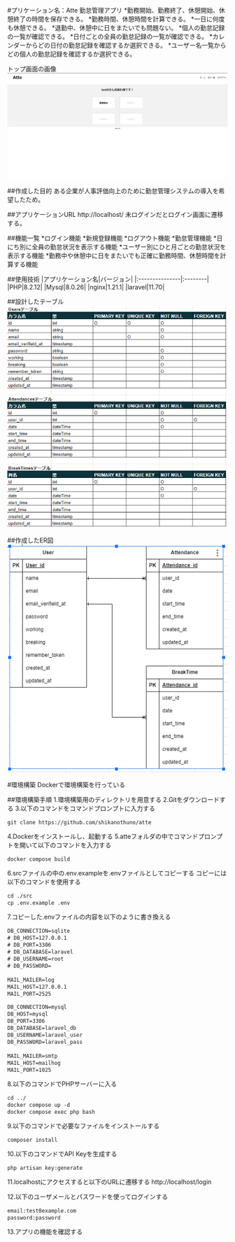#プリケーション名：Atte
勤怠管理アプリ
*勤務開始、勤務終了、休憩開始、休憩終了の時間を保存できる。
*勤務時間、休憩時間を計算できる。
*一日に何度も休憩できる。
*退勤中、休憩中に日をまたいでも問題ない。
*個人の勤怠記録の一覧が確認できる。
*日付ごとの全員の勤怠記録の一覧が確認できる。
*カレンダーからどの日付の勤怠記録を確認するか選択できる。
*ユーザー名一覧からどの個人の勤怠記録を確認するか選択できる。

トップ画面の画像
![[トップ画面]top-view.png](/images/top-view.png)

##作成した目的
ある企業が人事評価向上のために勤怠管理システムの導入を希望したため。

##アプリケーションURL
http://localhost/
未ログインだとログイン画面に遷移する。

##機能一覧
*ログイン機能
*新規登録機能
*ログアウト機能
*勤怠管理機能
*日にち別に全員の勤怠状況を表示する機能
*ユーザー別にひと月ごとの勤怠状況を表示する機能
*勤務中や休憩中に日をまたいでも正確に勤務時間、休憩時間を計算する機能

##使用技術
|アプリケーション名|バージョン|
|:---------------|:--------|
|PHP|8.2.12|
|Mysql|8.0.26|
|nginx|1.21.1|
|laravel|11.70|

##設計したテーブル
![[データベース設計の画像]database.png](/images/databese.png)

##作成したER図
![[作成したER図]er.png](/images/er.png)

#環境構築
Dockerで環境構築を行っている

##環境構築手順
1.環境構築用のディレクトリを用意する
2.Gitをダウンロードする
3.以下のコマンドをコマンドプロンプトに入力する
```
git clone https://github.com/shikanothuno/atte
```
4.Dockerをインストールし、起動する
5.atteフォルダの中でコマンドプロンプトを開いて以下のコマンドを入力する
```
docker compose build
```
6.srcファイルの中の.env.exampleを.envファイルとしてコピーする
コピーには以下のコマンドを使用する
```
cd ./src
cp .env.example .env
```
7.コピーした.envファイルの内容を以下のように書き換える
```before
DB_CONNECTION=sqlite
# DB_HOST=127.0.0.1
# DB_PORT=3306
# DB_DATABASE=laravel
# DB_USERNAME=root
# DB_PASSWORD=

MAIL_MAILER=log
MAIL_HOST=127.0.0.1
MAIL_PORT=2525

```

```after
DB_CONNECTION=mysql
DB_HOST=mysql
DB_PORT=3306
DB_DATABASE=laravel_db
DB_USERNAME=laravel_user
DB_PASSWORD=laravel_pass

MAIL_MAILER=smtp
MAIL_HOST=mailhog
MAIL_PORT=1025
```

8.以下のコマンドでPHPサーバーに入る
```
cd ../
docker compose up -d
docker compose exec php bash
```

9.以下のコマンドで必要なファイルをインストールする
```
composer install
```

10.以下のコマンドでAPI Keyを生成する
```
php artisan key:generate
```

11.localhostにアクセスすると以下のURLに遷移する
http://localhost/login

12.以下のユーザメールとパスワードを使ってログインする
```
email:test0example.com
password:password
```

13.アプリの機能を確認する